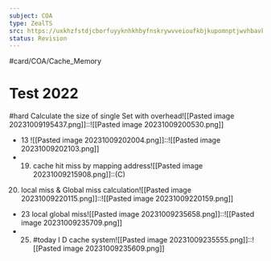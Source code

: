```yaml
---
subject: COA
type: ZealTS
src: https://uxkhzfstdjcborfuyyknhkhbyfnskrywvveioufkbjkupomnptjwvhbavkysuhi.vercel.app/solution.html?testId=6120f9dfc3b76d335c7fea45&test_id=21
status: Revision
---
```

#card/COA/Cache_Memory
# Test 2022
#hard Calculate the size of single Set with overhead![[Pasted image 20231009195437.png]]::![[Pasted image 20231009200530.png]]
- 13 ![[Pasted image 20231009202004.png]]::![[Pasted image 20231009202103.png]] <!--SR:!2023-11-18,17,292-->
- 19. cache hit miss by mapping address![[Pasted image 20231009215908.png]]::(C) <!--SR:!2023-11-15,14,290-->
20. local miss & Global miss calculation![[Pasted image 20231009220115.png]]::![[Pasted image 20231009220159.png]] <!--SR:!2023-11-13,12,272-->
- 23 local global miss![[Pasted image 20231009235658.png]]::![[Pasted image 20231009235709.png]] <!--SR:!2023-12-04,24,272-->
- 25. #today I D cache system![[Pasted image 20231009235555.png]]::![[Pasted image 20231009235609.png]] <!--SR:!2023-11-18,17,292-->


